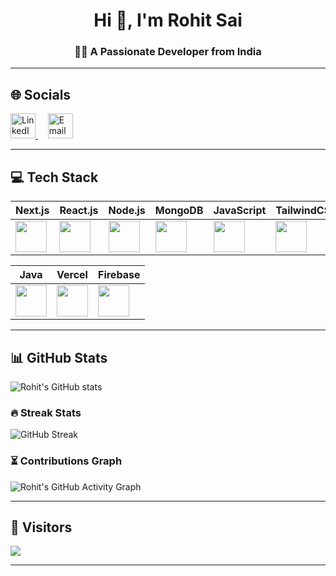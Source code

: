 <div align="center">

# Hi 👋, I'm Rohit Sai  
### 👨‍💻 A Passionate Developer from India  

</div>

---

## 🌐 Socials  

<p align="left">
  <a href="https://www.linkedin.com/in/rohitsaimuppana/" target="_blank">
    <img src="https://cdn.jsdelivr.net/gh/devicons/devicon/icons/linkedin/linkedin-original.svg" width="40px" alt="LinkedIn"/>
  </a>
  &nbsp;&nbsp;&nbsp;
  <a href="mailto:rohitmuppana44@gmail.com" target="_blank">
    <img src="https://upload.wikimedia.org/wikipedia/commons/4/4e/Gmail_Icon.png" width="40px" alt="Email"/>
  </a>
</p>


---


## 💻 Tech Stack  

| Next.js | React.js | Node.js | MongoDB | JavaScript | TailwindCSS | HTML5 | CSS3 | Express | NPM |
|---------|----------|---------|---------|------------|-------------|-------|------|---------|-----|
| <img src="https://cdn.jsdelivr.net/gh/devicons/devicon/icons/nextjs/nextjs-original.svg" width="50px"/> |  <img src="https://cdn.jsdelivr.net/gh/devicons/devicon/icons/react/react-original.svg" width="50px"/> |<img src="https://cdn.jsdelivr.net/gh/devicons/devicon/icons/nodejs/nodejs-original.svg" width="50px"/> | <img src="https://cdn.jsdelivr.net/gh/devicons/devicon/icons/mongodb/mongodb-original.svg" width="50px"/> | <img src="https://cdn.jsdelivr.net/gh/devicons/devicon/icons/javascript/javascript-original.svg" width="50px"/> | <img src="https://cdn.jsdelivr.net/gh/devicons/devicon/icons/tailwindcss/tailwindcss-plain.svg" width="50px"/> |<img src="https://cdn.jsdelivr.net/gh/devicons/devicon/icons/html5/html5-original.svg" width="50px"/> | <img src="https://cdn.jsdelivr.net/gh/devicons/devicon/icons/css3/css3-original.svg" width="50px"/> | <img src="https://cdn.jsdelivr.net/gh/devicons/devicon/icons/express/express-original.svg" width="50px"/> | <img src="https://cdn.jsdelivr.net/gh/devicons/devicon/icons/npm/npm-original-wordmark.svg" width="50px"/> | 

| Java | Vercel | Firebase |
|------|--------| ---------|
<img src="https://cdn.jsdelivr.net/gh/devicons/devicon/icons/java/java-original.svg" width="50px"/> | <img src="https://cdn.jsdelivr.net/gh/devicons/devicon/icons/vercel/vercel-original.svg" width="50px"/> | <img src="https://cdn.jsdelivr.net/gh/devicons/devicon/icons/firebase/firebase-plain.svg" width="50px"/> |

---

## 📊 GitHub Stats
![Rohit's GitHub stats](https://github-readme-stats.vercel.app/api?username=rohitgnangit&show_icons=true&theme=radical)

### 🔥 Streak Stats
![GitHub Streak](https://streak-stats.demolab.com?user=rohitgnangit&theme=radical)

### ⏳ Contributions Graph
![Rohit's GitHub Activity Graph](https://github-readme-activity-graph.vercel.app/graph?username=rohitgnangit&theme=github-compact)

---

## 👀 Visitors
[![](https://visitcount.itsvg.in/api?id=rohitgnangit&icon=0&color=0)](https://visitcount.itsvg.in)

---

<!-- Proudly created with GPRM ( https://gprm.itsvg.in ) -->

